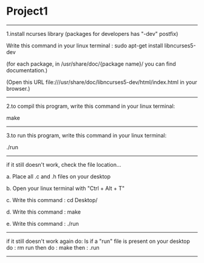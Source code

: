 # Project1

---------------------------------------------------------------------------------------

1.install ncurses library (packages for developers has "-dev" postfix)

Write this command in your linux terminal : sudo apt-get install libncurses5-dev

(for each package, in /usr/share/doc/{package name}/ you can find documentation.)

(Open this URL file:///usr/share/doc/libncurses5-dev/html/index.html in your browser.)


---------------------------------------------------------------------------------------

2.to compil this program, write this command in your linux terminal: 

make

---------------------------------------------------------------------------------------

3.to run this program, write this command in your linux terminal: 

./run

---------------------------------------------------------------------------------------

if it still doesn't work, check the file location...

a. Place all .c and .h files on your desktop

b. Open your linux terminal with "Ctrl + Alt + T"

c. Write this command : cd Desktop/

d. Write this command : make

e. Write this command : ./run

---------------------------------------------------------------------------------------

if it still doesn't work again do: ls
if a "run" file is present on your desktop do : rm run
then do : make
then : .run

---------------------------------------------------------------------------------------
